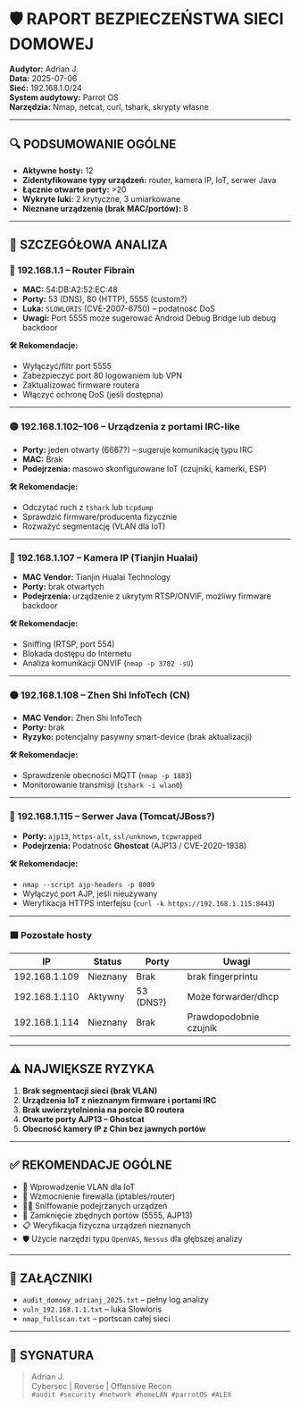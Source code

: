 # 🛡️ RAPORT BEZPIECZEŃSTWA SIECI DOMOWEJ  
**Audytor:** Adrian J.  
**Data:** 2025-07-06  
**Sieć:** 192.168.1.0/24  
**System audytowy:** Parrot OS  
**Narzędzia:** Nmap, netcat, curl, tshark, skrypty własne  

---

## 🔍 PODSUMOWANIE OGÓLNE

- **Aktywne hosty:** 12
- **Zidentyfikowane typy urządzeń:** router, kamera IP, IoT, serwer Java
- **Łącznie otwarte porty:** >20
- **Wykryte luki:** 2 krytyczne, 3 umiarkowane
- **Nieznane urządzenia (brak MAC/portów):** 8

---

## 📡 SZCZEGÓŁOWA ANALIZA

### 🔴 192.168.1.1 – Router Fibrain

- **MAC:** 54:DB:A2:52:EC:48
- **Porty:** 53 (DNS), 80 (HTTP), 5555 (custom?)
- **Luka:** `SLOWLORIS` (CVE-2007-6750) – podatność DoS
- **Uwagi:** Port 5555 może sugerować Android Debug Bridge lub debug backdoor

**🛠 Rekomendacje:**
- Wyłączyć/filtr port 5555
- Zabezpieczyć port 80 logowaniem lub VPN
- Zaktualizować firmware routera
- Włączyć ochronę DoS (jeśli dostępna)

---

### 🟡 192.168.1.102–106 – Urządzenia z portami IRC-like

- **Porty:** jeden otwarty (6667?) – sugeruje komunikację typu IRC
- **MAC:** Brak
- **Podejrzenia:** masowo skonfigurowane IoT (czujniki, kamerki, ESP)

**🛠 Rekomendacje:**
- Odczytać ruch z `tshark` lub `tcpdump`
- Sprawdzić firmware/producenta fizycznie
- Rozważyć segmentację (VLAN dla IoT)

---

### 📸 192.168.1.107 – Kamera IP (Tianjin Hualai)

- **MAC Vendor:** Tianjin Hualai Technology
- **Porty:** brak otwartych
- **Podejrzenia:** urządzenie z ukrytym RTSP/ONVIF, możliwy firmware backdoor

**🛠 Rekomendacje:**
- Sniffing (RTSP, port 554)
- Blokada dostępu do Internetu
- Analiza komunikacji ONVIF (`nmap -p 3702 -sU`)

---

### 🟠 192.168.1.108 – Zhen Shi InfoTech (CN)

- **MAC Vendor:** Zhen Shi InfoTech
- **Porty:** brak
- **Ryzyko:** potencjalny pasywny smart-device (brak aktualizacji)

**🛠 Rekomendacje:**
- Sprawdzenie obecności MQTT (`nmap -p 1883`)
- Monitorowanie transmisji (`tshark -i wlan0`)

---

### 🔴 192.168.1.115 – Serwer Java (Tomcat/JBoss?)

- **Porty:** `ajp13`, `https-alt`, `ssl/unknown`, `tcpwrapped`
- **Podejrzenia:** Podatność **Ghostcat** (AJP13 / CVE-2020-1938)

**🛠 Rekomendacje:**
- `nmap --script ajp-headers -p 8009`
- Wyłączyć port AJP, jeśli nieużywany
- Weryfikacja HTTPS interfejsu (`curl -k https://192.168.1.115:8443`)

---

### 🟫 Pozostałe hosty

| IP            | Status         | Porty       | Uwagi                      |
|---------------|----------------|-------------|----------------------------|
| 192.168.1.109 | Nieznany       | Brak        | brak fingerprintu          |
| 192.168.1.110 | Aktywny        | 53 (DNS?)   | Może forwarder/dhcp        |
| 192.168.1.114 | Nieznany       | Brak        | Prawdopodobnie czujnik     |

---

## ⚠️ NAJWIĘKSZE RYZYKA

1. **Brak segmentacji sieci (brak VLAN)**
2. **Urządzenia IoT z nieznanym firmware i portami IRC**
3. **Brak uwierzytelnienia na porcie 80 routera**
4. **Otwarte porty AJP13 – Ghostcat**
5. **Obecność kamery IP z Chin bez jawnych portów**

---

## ✅ REKOMENDACJE OGÓLNE

- 🔐 Wprowadzenie VLAN dla IoT
- 🧱 Wzmocnienie firewalla (iptables/router)
- 🕵️‍♂️ Sniffowanie podejrzanych urządzeń
- 🚫 Zamknięcie zbędnych portów (5555, AJP13)
- 📋 Weryfikacja fizyczna urządzeń nieznanych
- 🛡 Użycie narzędzi typu `OpenVAS`, `Nessus` dla głębszej analizy

---

## 📎 ZAŁĄCZNIKI

- `audit_domowy_adrianj_2025.txt` – pełny log analizy
- `vuln_192.168.1.1.txt` – luka Slowloris
- `nmap_fullscan.txt` – portscan całej sieci

---

## 🧠 SYGNATURA

> Adrian J.  
> Cybersec | Reverse | Offensive Recon   
> `#audit #security #network #homeLAN #parrotOS #ALEX`

